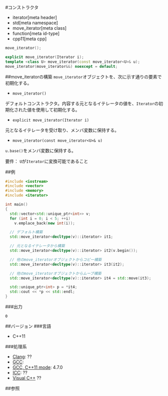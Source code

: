 #コンストラクタ
* iterator[meta header]
* std[meta namespace]
* move_iterator[meta class]
* function[meta id-type]
* cpp11[meta cpp]

```cpp
move_iterator();

explicit move_iterator(Iterator i);
template <class U> move_iterator(const move_iterator<U>& u);
move_iterator(move_iterator&&) noexcept = default;
```

##move_iteratorの構築
`move_iterator`オブジェクトを、次に示す通りの要素で初期化する。

- `move_iterator()`

デフォルトコンストラクタ。内容する元となるイテレータの値を、`Iterator`の初期化された値を使用して初期化する。

- `explicit move_iterator(Iterator i)`

元となるイテレータを受け取り、メンバ変数に保持する。

- `move_iterator(const move_iterator<U>& u)`

`u.base()`をメンバ変数に保持する。

要件： `U`が`Iterator`に変換可能であること


##例
```cpp
#include <iostream>
#include <vector>
#include <memory>
#include <iterator>

int main()
{
  std::vector<std::unique_ptr<int>> v;
  for (int i = 0; i < 5; ++i)
    v.emplace_back(new int(i));

  // デフォルト構築
  std::move_iterator<decltype(v)::iterator> it1;

  // 元となるイテレータから構築
  std::move_iterator<decltype(v)::iterator> it2(v.begin());

  // 他のmove_iteratorオブジェクトからコピー構築
  std::move_iterator<decltype(v)::iterator> it3(it2);

  // 他のmove_iteratorオブジェクトからムーブ構築
  std::move_iterator<decltype(v)::iterator> it4 = std::move(it3);

  std::unique_ptr<int> p = *it4;
  std::cout << *p << std::endl;
}
```

###出力
```
0
```

##バージョン
###言語
- C++11

###処理系
- [Clang](/implementation.md#clang): ??
- [GCC](/implementation.md#gcc): 
- [GCC, C++11 mode](/implementation.md#gcc): 4.7.0
- [ICC](/implementation.md#icc): ??
- [Visual C++](/implementation.md#visual_cpp) ??


##参照


